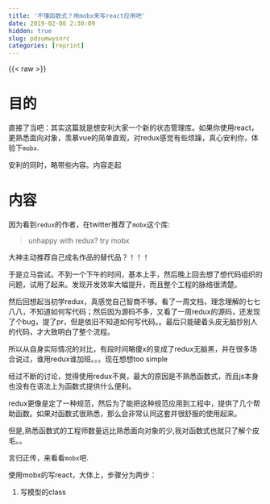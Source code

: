 ```yaml
---
title: '不懂函数式？用mobx来写react应用吧' 
date: 2019-02-06 2:30:09
hidden: true
slug: pdsumwysnrc
categories: [reprint]
---
```


{{< raw >}}

                    
<h1 id="articleHeader0">目的</h1>
<p>直接了当吧：其实这篇就是想安利大家一个新的状态管理库。如果你使用react，更熟悉面向对象，羡慕vue的简单直观，对redux感觉有些烦躁，真心安利你，体验下<code>mobx</code>.</p>
<p>安利的同时，略带些内容。内容走起</p>
<h1 id="articleHeader1">内容</h1>
<p>因为看到<code>redux</code>的作者，在twitter推荐了<code>mobx</code>这个库:</p>
<blockquote><p>unhappy with redux? try mobx</p></blockquote>
<p>大神主动推荐自己成名作品的替代品？！！！</p>
<p>于是立马尝试。不到一个下午的时间，基本上手，然后晚上回去想了想代码组织的问题，试用了起来。发现开发效率大幅提升，而且整个工程的脉络很清楚。</p>
<p>然后回想起当初学redux，真感觉自己智商不够。看了一周文档，理念理解的七七八八，不知道如何写代码；然后因为源码不多，又看了一周redux的源码，还发现了个bug，提了pr，但是依旧不知道如何写代码。。最后只能硬着头皮无脑抄别人的代码，才大致明白了整个流程。</p>
<p>所以从自身实际情况的对比，有段时间略傻x的变成了redux无脑黑，并在很多场合说过，谁用redux谁加班。。。现在想想too simple</p>
<p>经过不断的讨论，觉得使用redux不爽，最大的原因是不熟悉函数式，而且js本身也没有在语法上为函数式提供什么便利。</p>
<p>redux更像是定了一种规范，然后为了能把这种规范应用到工程中，提供了几个帮助函数。如果对函数式很熟悉，那么会非常认同这套并很舒服的使用起来。</p>
<p>但是,熟悉函数式的工程师数量远比熟悉面向对象的少,我对函数式也就只了解个皮毛。。</p>
<p>言归正传，来看看<code>mobx</code>吧.</p>
<p>使用mobx的写react，大体上，步骤分为两步：</p>
<ol><li><p>写模型的class</p></li></ol>
<div class="widget-codetool" style="display:none;">
      <div class="widget-codetool--inner">
      <span class="selectCode code-tool" data-toggle="tooltip" data-placement="top" title="" data-original-title="全选"></span>
      <span type="button" class="copyCode code-tool" data-toggle="tooltip" data-placement="top" data-clipboard-text="    import $ from 'jquery' // just for ajax usage
    import { observable } from 'mobx'
    
    class Posts{
        @observable list=[]
        
        //这里为了演示，直接$.ajax。
        //但是这样的model，很难测试！！
        fetchPosts(){
            $.ajax({
                url:'/posts'
            }).done((data)=>{
                this.list = data.postList
            })
        }
    }" title="" data-original-title="复制"></span>
      <span type="button" class="saveToNote code-tool" data-toggle="tooltip" data-placement="top" title="" data-original-title="放进笔记"></span>
      </div>
      </div><pre class="javascript hljs"><code class="javascript">    <span class="hljs-keyword">import</span> $ <span class="hljs-keyword">from</span> <span class="hljs-string">'jquery'</span> <span class="hljs-comment">// just for ajax usage</span>
    <span class="hljs-keyword">import</span> { observable } <span class="hljs-keyword">from</span> <span class="hljs-string">'mobx'</span>
    
    <span class="hljs-class"><span class="hljs-keyword">class</span> <span class="hljs-title">Posts</span></span>{
        @observable list=[]
        
        <span class="hljs-comment">//这里为了演示，直接$.ajax。</span>
        <span class="hljs-comment">//但是这样的model，很难测试！！</span>
        fetchPosts(){
            $.ajax({
                <span class="hljs-attr">url</span>:<span class="hljs-string">'/posts'</span>
            }).done(<span class="hljs-function">(<span class="hljs-params">data</span>)=&gt;</span>{
                <span class="hljs-keyword">this</span>.list = data.postList
            })
        }
    }</code></pre>
<p>这个对于熟悉OOP的人，亲切的不行，写model类这事，有点经验的工程师，没写个上千个，也写个几百个吧。异步的处理，也很直白，请求，然后根据请求的数据，处理相应的属性。这段代码，如果不引入es6的语法，和以前jquery时代，写model没啥区别。</p>
<p>这里多了个 <code>@observable</code>。<code>decorator</code>目前在es7里还没定稿，通过<code>babel 6</code>使用也需要通过引入一个plugin，这里使用，能可以提高可读性。当然不使用<code>decorator</code>也可以，原理上，就是给<code>list</code>包了个函数，这个函数会对<code>list</code>进行处理，让对list的读写拥有了<code>pub/sub</code>的功能。</p>
<p>当然<code>mobx</code>提供的功能要比这多很多，根据官方描述</p>
<blockquote><p>MobX is a battle tested library that makes state management simple and scalable by transparently applying functional reactive programming (TFRP)</p></blockquote>
<p>大家注意两点 <code>battle tested</code>，<code>transparently applying functional reactive programming</code></p>
<p><code>mobx</code>做了大量的工作，能让你只关注操作对象属性即可，而背后的理念，就一句话</p>
<blockquote><p>Anything that can be derived from the application state, should be derived. Automatically.</p></blockquote>
<p>应用的状态是本源，其他的部分，都应该从本源导出（derived）。比如上面的Posts类，本源就是 <code>@observable list</code>.然后其他部分，依赖这个list去做一些事情，比如 <code>mobx</code>提供了<code>autorun</code>函数</p>
<div class="widget-codetool" style="display:none;">
      <div class="widget-codetool--inner">
      <span class="selectCode code-tool" data-toggle="tooltip" data-placement="top" title="" data-original-title="全选"></span>
      <span type="button" class="copyCode code-tool" data-toggle="tooltip" data-placement="top" data-clipboard-text="//写在 class Posts里
autorun(()=>console.log(this.list.length))
" title="" data-original-title="复制"></span>
      <span type="button" class="saveToNote code-tool" data-toggle="tooltip" data-placement="top" title="" data-original-title="放进笔记"></span>
      </div>
      </div><pre class="hljs coffeescript"><code><span class="hljs-regexp">//</span>写在 <span class="hljs-class"><span class="hljs-keyword">class</span> <span class="hljs-title">Posts</span>里</span>
autorun(<span class="hljs-function"><span class="hljs-params">()</span>=&gt;</span><span class="hljs-built_in">console</span>.log(<span class="hljs-keyword">this</span>.list.length))
</code></pre>
<p>autorun里的匿名函数对list进行了取值，<code>mobx</code>知道，这个副作用函数，依赖list，所以list有变动，都会执行这个函数。这个函数的运行，是<code>list</code>这个应用状态驱动的。如果应用还有其他状态，<code>mobx</code>不会触发这个函数，因为这个函数只依赖 <code>list</code>.</p>
<p>使用react后，ui的变化也是状态变化后，产生的副作用。所以很自然</p>
<div class="widget-codetool" style="display:none;">
      <div class="widget-codetool--inner">
      <span class="selectCode code-tool" data-toggle="tooltip" data-placement="top" title="" data-original-title="全选"></span>
      <span type="button" class="copyCode code-tool" data-toggle="tooltip" data-placement="top" data-clipboard-text="autorun(()=> redner(this.list))
" title="" data-original-title="复制"></span>
      <span type="button" class="saveToNote code-tool" data-toggle="tooltip" data-placement="top" title="" data-original-title="放进笔记"></span>
      </div>
      </div><pre class="hljs coffeescript"><code>autorun(<span class="hljs-function"><span class="hljs-params">()</span>=&gt;</span> redner(<span class="hljs-keyword">this</span>.list))
</code></pre>
<p>那么状态的变化，就引起ui的变化，而且仅当<code>this.list</code>变化，才会引起ui的变化，其他应用状态的变化，不会产生影响，这也是<code>mobx</code>不需特别性能优化的原因，只有相关状态变动，才会影响ui。实际上，在只<code>render需要render的组件</code>方面，官方出的<code>mobx-react</code>做了更多的工作。</p>
<p>2.写react组件</p>
<p>有了上面的<code>class Posts</code>，我们有个组件要展示<code>post list</code></p>
<div class="widget-codetool" style="display:none;">
      <div class="widget-codetool--inner">
      <span class="selectCode code-tool" data-toggle="tooltip" data-placement="top" title="" data-original-title="全选"></span>
      <span type="button" class="copyCode code-tool" data-toggle="tooltip" data-placement="top" data-clipboard-text="    import React from 'react'
    import { observer } from 'mobx-react'
    import Posts from './Posts'
    
    @observer
    class PostListComp extends React.component {
        contructor() {
            this.posts = new Posts();
            this.posts.fetchPosts()
        }
        
        render() {
            return (
                <ul>
                    {this.posts.list.map((post)=>(
                        <li key={post.id}>post.title</li>
                    ))}
                </ul>
            )
        }
    }" title="" data-original-title="复制"></span>
      <span type="button" class="saveToNote code-tool" data-toggle="tooltip" data-placement="top" title="" data-original-title="放进笔记"></span>
      </div>
      </div><pre class="javascript hljs"><code class="javascript">    <span class="hljs-keyword">import</span> React <span class="hljs-keyword">from</span> <span class="hljs-string">'react'</span>
    <span class="hljs-keyword">import</span> { observer } <span class="hljs-keyword">from</span> <span class="hljs-string">'mobx-react'</span>
    <span class="hljs-keyword">import</span> Posts <span class="hljs-keyword">from</span> <span class="hljs-string">'./Posts'</span>
    
    @observer
    <span class="hljs-class"><span class="hljs-keyword">class</span> <span class="hljs-title">PostListComp</span> <span class="hljs-keyword">extends</span> <span class="hljs-title">React</span>.<span class="hljs-title">component</span> </span>{
        contructor() {
            <span class="hljs-keyword">this</span>.posts = <span class="hljs-keyword">new</span> Posts();
            <span class="hljs-keyword">this</span>.posts.fetchPosts()
        }
        
        render() {
            <span class="hljs-keyword">return</span> (
                <span class="xml"><span class="hljs-tag">&lt;<span class="hljs-name">ul</span>&gt;</span>
                    {this.posts.list.map((post)=&gt;(
                        <span class="hljs-tag">&lt;<span class="hljs-name">li</span> <span class="hljs-attr">key</span>=<span class="hljs-string">{post.id}</span>&gt;</span>post.title<span class="hljs-tag">&lt;/<span class="hljs-name">li</span>&gt;</span>
                    ))}
                <span class="hljs-tag">&lt;/<span class="hljs-name">ul</span>&gt;</span></span>
            )
        }
    }</code></pre>
<p>这里<code>Posts实例</code>不打算全局使用，所以赋值在 this.posts上。开始的时候，<code>this.posts.list</code>是[],这ok，ul里是空的，<code>fetchPosts</code>中异步请求结束，<code>this.posts.list</code>就有了从服务器取来的数据，这时mobx知道，这个react组件依赖于<code>this.post.list</code>，那渲染吧，就这样。</p>
<p>这里的状态是<code>PostListComp</code>组件自己new处理的，不和其他组件共享；如果想共享，可以放在两个组件的共同祖先那实例化，然后再各自传入，甚至根据业务，可以做成全局的单例。想想你处理对象的技巧，都能用在这里，如果你想用DI来管理这些对象，也可以，有文章介绍了mobx结合<code>InversifyJS</code>使用的情况。</p>
<p>如果<code>posts</code>是父组件传给<code>PostListComp</code>的，如果父组件的渲染不需要<code>posts.list</code>,<code>posts.list</code>的变化只会重渲染 <code>PostListComp</code>,而不会重渲染父组件。<code>只render需要render的组件</code>,所以性能优越。甚至可以做到下面这样（先不要纠结下面代码的一些细节）</p>
<div class="widget-codetool" style="display:none;">
      <div class="widget-codetool--inner">
      <span class="selectCode code-tool" data-toggle="tooltip" data-placement="top" title="" data-original-title="全选"></span>
      <span type="button" class="copyCode code-tool" data-toggle="tooltip" data-placement="top" data-clipboard-text="const profileView = observer(props => {
       if (props.person.nickName)
          return <div>{props.person.nickName}</div>
    else
          return <div>{props.person.fullName}</div>
   });    
   " title="" data-original-title="复制"></span>
      <span type="button" class="saveToNote code-tool" data-toggle="tooltip" data-placement="top" title="" data-original-title="放进笔记"></span>
      </div>
      </div><pre class="hljs javascript"><code><span class="hljs-keyword">const</span> profileView = observer(<span class="hljs-function"><span class="hljs-params">props</span> =&gt;</span> {
       <span class="hljs-keyword">if</span> (props.person.nickName)
          <span class="hljs-keyword">return</span> <span class="xml"><span class="hljs-tag">&lt;<span class="hljs-name">div</span>&gt;</span>{props.person.nickName}<span class="hljs-tag">&lt;/<span class="hljs-name">div</span>&gt;</span></span>
    <span class="hljs-keyword">else</span>
          <span class="hljs-keyword">return</span> <span class="xml"><span class="hljs-tag">&lt;<span class="hljs-name">div</span>&gt;</span>{props.person.fullName}<span class="hljs-tag">&lt;/<span class="hljs-name">div</span>&gt;</span></span>
   });    
   </code></pre>
<p>如果nickName不为空，那么mobx知道，这个view只依赖于nickName，fullName的变动不会引起view的变化，从而不会从新render组件。<code>只render需要render的组件</code>(这话我已经说了3遍了！)</p>
<h3 id="articleHeader2">其他的api</h3>
<p><code>mobx</code>还提供了其他一些api，相对高级点，比如</p>
<ol>
<li><p><code>@computed</code>: 由最开始的state生成出来的state，比如 <code>fullName</code>是由firstName和lastName生成的，如果firstName改变，fullName会重计算。监听@computed属性，和监听@observable属性，在使用上是一样的。理论上，可以写无数多层这样的依赖。</p></li>
<li><p><code>untrack</code>：在某一时刻使用了state的某个属性，但是不想对这个state属性产生依赖</p></li>
<li><p><code>transaction</code>:在<code>transaction</code>块中执行的属性修改，只会在块结束时，触发一次<code>Derivations</code>的变更或执行。这就避免了不必要的多次副作用，比如多次 render react组件。</p></li>
<li><p><code>useStrict</code>： 非严格模式下的mobx，任何地方都可以修改state，这样很快就会让state的管理难以维护。严格模式下，只有标记了<code>@action</code>的函数或在<code>runInAction</code>中的代码，才能修改state。这个强烈建议使用</p></li>
<li><p>spy &amp; intercept 做单个state或全局所有state的拦截。这给log等功能，提供了很好的便利。</p></li>
</ol>
<p>还有一些，大家去读文档吧。</p>
<h1 id="articleHeader3">题外话</h1>
<p>model改变，ui自动变化，mobx写着，让我很有vue的感觉。感觉就是多了几个<code>decorator</code>.</p>
<h1 id="articleHeader4">缺点</h1>
<p>社区还不够丰富。mobx的资料还不多，基本没有中文资料。我安利的同学，都反映官方的get start（英文）看着有点蛋疼。然后我说，想想你们写redux的第一个demo，然后他们表示刚才的疼不算什么~。</p>
<p>相信大家手上已经有些项目用redux了，如果用着也算顺手，其实也就没必要换了。我本人也同时维护着使用redux的项目，然后在新项目里使用mobx，我的效率是大幅提升的，但是老项目重写的代价太大。。。</p>
<h1 id="articleHeader5">结论</h1>
<p>所以，如果你使用react，更熟悉面向对象，羡慕vue的简单直观，真心安利你，体验下mobx。写的很舒爽，而且程序的性能有保证。对了官方还提供了一个dev-tools，非常不错，能够直接看到哪些组件被重渲染了。</p>
<p>如果你被安利成功，想看看mobx，建议从官方文档开始，或者去官方的推荐列表里，找找视频教程（不要想，肯定是英文的），地址是 <a href="http://mobxjs.github.io/mobx/faq/blogs.html" rel="nofollow noreferrer" target="_blank">http://mobxjs.github.io/mobx/faq/blogs.html</a></p>
<p>官方还提供了一个<a href="https://github.com/mobxjs/mobx-react-boilerplate" rel="nofollow noreferrer" target="_blank">starter</a>，可以省去各种配置。</p>

                
{{< /raw >}}

# 版权声明
本文资源来源互联网，仅供学习研究使用，版权归该资源的合法拥有者所有，

本文仅用于学习、研究和交流目的。转载请注明出处、完整链接以及原作者。

原作者若认为本站侵犯了您的版权，请联系我们，我们会立即删除！

## 原文标题
不懂函数式？用mobx来写react应用吧

## 原文链接
[https://segmentfault.com/a/1190000006125797](https://segmentfault.com/a/1190000006125797)


